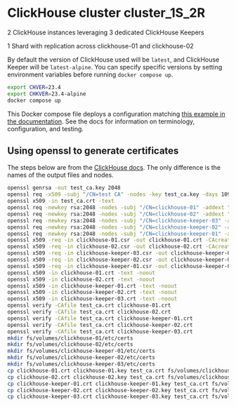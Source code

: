 # ClickHouse cluster cluster_1S_2R

2 ClickHouse instances leveraging 3 dedicated ClickHouse Keepers

1 Shard with replication across clickhouse-01 and clickhouse-02

By default the version of ClickHouse used will be `latest`, and ClickHouse Keeper
will be `latest-alpine`.  You can specify specific versions by setting environment
variables before running `docker compose up`.

```bash
export CHVER=23.4
export CHKVER=23.4-alpine
docker compose up
```

This Docker compose file deploys a configuration matching [this
example in the documentation](https://clickhouse.com/docs/en/architecture/replication).
See the docs for information on terminology, configuration, and testing.

## Using openssl to generate certificates
The steps below are from the [ClickHouse docs](https://clickhouse.com/docs/en/guides/sre/configuring-ssl).  The only difference is the names of the output files and nodes.

```bash
openssl genrsa -out test_ca.key 2048
openssl req -x509 -subj "/CN=test CA" -nodes -key test_ca.key -days 1095 -out test_ca.crt
openssl x509 -in test_ca.crt -text
openssl req -newkey rsa:2048 -nodes -subj "/CN=clickhouse-01" -addext "subjectAltName = DNS:clickhouse-01" -keyout clickhouse-01.key -out clickhouse-01.csr
openssl req -newkey rsa:2048 -nodes -subj "/CN=clickhouse-02" -addext "subjectAltName = DNS:clickhouse-02" -keyout clickhouse-02.key -out clickhouse-02.csr
openssl req -newkey rsa:2048 -nodes -subj "/CN=clickhouse-keeper-03" -addext "subjectAltName = DNS:clickhouse-keeper-03" -keyout clickhouse-keeper-03.key -out clickhouse-keeper-03.csr
openssl req -newkey rsa:2048 -nodes -subj "/CN=clickhouse-keeper-02" -addext "subjectAltName = DNS:clickhouse-keeper-02" -keyout clickhouse-keeper-02.key -out clickhouse-keeper-02.csr
openssl req -newkey rsa:2048 -nodes -subj "/CN=clickhouse-keeper-01" -addext "subjectAltName = DNS:clickhouse-keeper-01" -keyout clickhouse-keeper-01.key -out clickhouse-keeper-01.csr
openssl x509 -req -in clickhouse-01.csr -out clickhouse-01.crt -CAcreateserial -CA test_ca.crt -CAkey test_ca.key -days 3650
openssl x509 -req -in clickhouse-02.csr -out clickhouse-02.crt -CAcreateserial -CA test_ca.crt -CAkey test_ca.key -days 3650
openssl x509 -req -in clickhouse-keeper-03.csr -out clickhouse-keeper-03.crt -CAcreateserial -CA test_ca.crt -CAkey test_ca.key -days 3650
openssl x509 -req -in clickhouse-keeper-02.csr -out clickhouse-keeper-02.crt -CAcreateserial -CA test_ca.crt -CAkey test_ca.key -days 3650
openssl x509 -req -in clickhouse-keeper-01.csr -out clickhouse-keeper-01.crt -CAcreateserial -CA test_ca.crt -CAkey test_ca.key -days 3650
openssl x509 -in clickhouse-01.crt -text -noout
openssl x509 -in clickhouse-02.crt -text -noout
openssl x509 -in clickhouse-keeper-01.crt -text -noout
openssl x509 -in clickhouse-keeper-02.crt -text -noout
openssl x509 -in clickhouse-keeper-03.crt -text -noout
openssl verify -CAfile test_ca.crt clickhouse-01.crt
openssl verify -CAfile test_ca.crt clickhouse-02.crt
openssl verify -CAfile test_ca.crt clickhouse-keeper-01.crt
openssl verify -CAfile test_ca.crt clickhouse-keeper-02.crt
openssl verify -CAfile test_ca.crt clickhouse-keeper-03.crt
mkdir fs/volumes/clickhouse-01/etc/certs
mkdir fs/volumes/clickhouse-02/etc/certs
mkdir fs/volumes/clickhouse-keeper-01/etc/certs
mkdir fs/volumes/clickhouse-keeper-02/etc/certs
mkdir fs/volumes/clickhouse-keeper-03/etc/certs
cp clickhouse-01.crt clickhouse-01.key test_ca.crt fs/volumes/clickhouse-01/etc/certs
cp clickhouse-02.crt clickhouse-02.key test_ca.crt fs/volumes/clickhouse-02/etc/certs
cp clickhouse-keeper-01.crt clickhouse-keeper-01.key test_ca.crt fs/volumes/clickhouse-keeper-01/etc/certs
cp clickhouse-keeper-02.crt clickhouse-keeper-02.key test_ca.crt fs/volumes/clickhouse-keeper-02/etc/certs
cp clickhouse-keeper-03.crt clickhouse-keeper-03.key test_ca.crt fs/volumes/clickhouse-keeper-03/etc/certs
```
